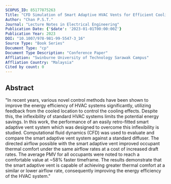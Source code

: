 ```yaml
---
SCOPUS_ID: 85177875263
Title: "CFD Simulation of Smart Adaptive HVAC Vents for Efficient Cooling in Buildings"
Author: "Chan P.S.T."
Journal: "Lecture Notes in Electrical Engineering"
Publication Date: {'$date': '2023-01-01T00:00:00Z'}
Publication Year: 2023
DOI: "10.1007/978-981-99-5547-3_16"
Source Type: "Book Series"
Document Type: "cp"
Document Type Description: "Conference Paper"
Affliation: "Swinburne University of Technology Sarawak Campus"
Affliation Country: "Malaysia"
Cited by count: 0
---
```


## Abstract
"In recent years, various novel control methods have been shown to improve the energy efficiency of HVAC systems significantly, utilizing feedback from the cooled location to control the cooling effects. Despite this, the inflexibility of standard HVAC systems limits the potential energy savings. In this work, the performance of an easily retro-fitted smart adaptive vent system which was designed to overcome this inflexibility is studied. Computational fluid dynamics (CFD) was used to evaluate and compare the smart adaptive vent system against a standard diffuser. The directed airflow possible with the smart adaptive vent improved occupant thermal comfort under the same airflow rates at a cost of increased draft rates. The average PMV for all occupants were noted to reach a comfortable value at ~58% faster timeframe. The results demonstrate that the smart adaptive vent is capable of achieving greater thermal comfort at a similar or lower airflow rate, consequently improving the energy efficiency of the HVAC system."
